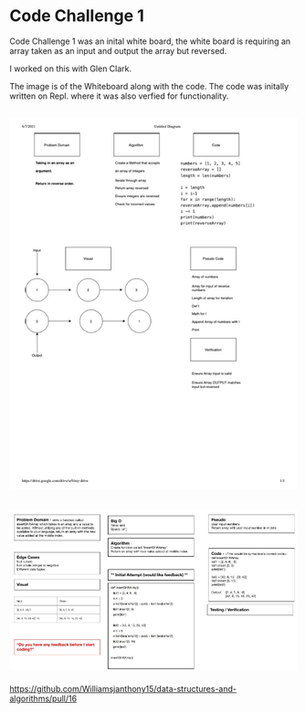 # Code Challenge 1

Code Challenge 1 was an inital white board, the white board is requiring an array taken as an input and output the array but reversed.

I worked on this with Glen Clark.

The image is of the Whiteboard along with the code. The code was initally written on Repl. where it was also verfied for functionality.

## ![Code Challenge 1](img/array_reverse.jpg)

## ![Code Challenge 2](img/inserShiftArray.jpg)
https://github.com/Williamsjanthony15/data-structures-and-algorithms/pull/16
